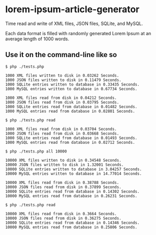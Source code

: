 lorem-ipsum-article-generator
=============================

Time read and write of XML files, JSON files, SQLite, and MySQL.

Each data format is filled with randomly generated Lorem Ipsum at an average length of 1000 words.

Use it on the command-line like so
--
```
$ php ./tests.php

1000 XML files written to disk in 0.03262 Seconds.
1000 JSON files written to disk in 0.11479 Seconds.
1000 SQLite entries written to database in 0.33435 Seconds.
1000 MySQL entries written to database in 0.67734 Seconds.

1000 XML files read from disk in 0.04212 Seconds.
1000 JSON files read from disk in 0.03795 Seconds.
1000 SQLite entries read from database in 0.01482 Seconds.
1000 MySQL entries read from database in 0.02801 Seconds.

$ php ./tests.php read

1000 XML files read from disk in 0.03704 Seconds.
1000 JSON files read from disk in 0.03668 Seconds.
1000 SQLite entries read from database in 0.01493 Seconds.
1000 MySQL entries read from database in 0.02712 Seconds.

$ php ./tests.php all 10000

10000 XML files written to disk in 0.34548 Seconds.
10000 JSON files written to disk in 1.32001 Seconds.
10000 SQLite entries written to database in 3.04257 Seconds.
10000 MySQL entries written to database in 14.77014 Seconds.

10000 XML files read from disk in 0.38788 Seconds.
10000 JSON files read from disk in 0.37899 Seconds.
10000 SQLite entries read from database in 0.14302 Seconds.
10000 MySQL entries read from database in 0.26231 Seconds.

$ php ./tests.php read

10000 XML files read from disk in 0.3664 Seconds.
10000 JSON files read from disk in 0.36275 Seconds.
10000 SQLite entries read from database in 0.14346 Seconds.
10000 MySQL entries read from database in 0.25806 Seconds.
```

